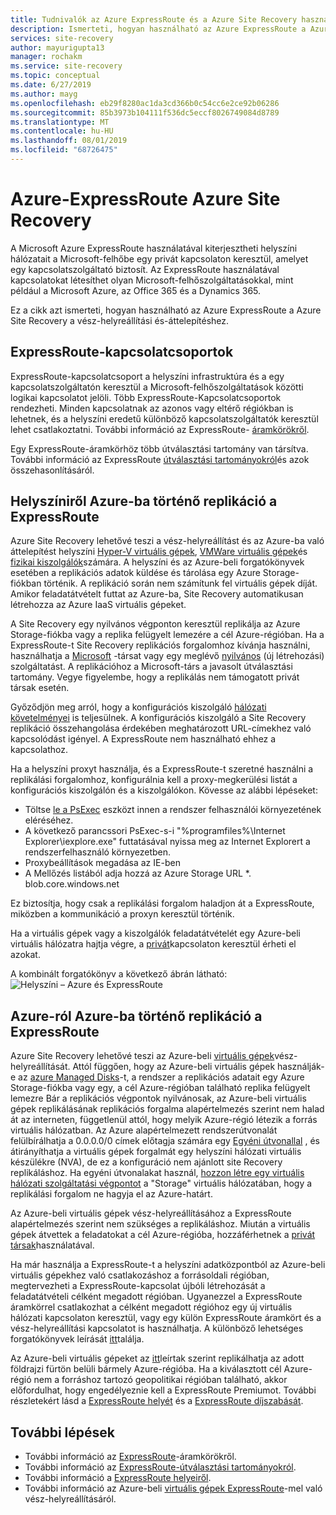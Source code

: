 ```yaml
---
title: Tudnivalók az Azure ExpressRoute és a Azure Site Recovery használatáról a vész-helyreállítási és-áttelepítéshez | Microsoft Docs
description: Ismerteti, hogyan használható az Azure ExpressRoute a Azure Site Recovery szolgáltatással a vész-helyreállítási és-áttelepítéshez.
services: site-recovery
author: mayurigupta13
manager: rochakm
ms.service: site-recovery
ms.topic: conceptual
ms.date: 6/27/2019
ms.author: mayg
ms.openlocfilehash: eb29f8280ac1da3cd366b0c54cc6e2ce92b06286
ms.sourcegitcommit: 85b3973b104111f536dc5eccf8026749084d8789
ms.translationtype: MT
ms.contentlocale: hu-HU
ms.lasthandoff: 08/01/2019
ms.locfileid: "68726475"
---
```

# <a name="azure-expressroute-with-azure-site-recovery"></a>Azure-ExpressRoute Azure Site Recovery

A Microsoft Azure ExpressRoute használatával kiterjesztheti helyszíni hálózatait a Microsoft-felhőbe egy privát kapcsolaton keresztül, amelyet egy kapcsolatszolgáltató biztosít. Az ExpressRoute használatával kapcsolatokat létesíthet olyan Microsoft-felhőszolgáltatásokkal, mint például a Microsoft Azure, az Office 365 és a Dynamics 365.

Ez a cikk azt ismerteti, hogyan használható az Azure ExpressRoute a Azure Site Recovery a vész-helyreállítási és-áttelepítéshez.

## <a name="expressroute-circuits"></a>ExpressRoute-kapcsolatcsoportok

ExpressRoute-kapcsolatcsoport a helyszíni infrastruktúra és a egy kapcsolatszolgáltatón keresztül a Microsoft-felhőszolgáltatások közötti logikai kapcsolatot jelöli. Több ExpressRoute-Kapcsolatcsoportok rendezheti. Minden kapcsolatnak az azonos vagy eltérő régiókban is lehetnek, és a helyszíni eredetű különböző kapcsolatszolgáltatók keresztül lehet csatlakoztatni. További információ az ExpressRoute- [áramkörökről](../expressroute/expressroute-circuit-peerings.md).

Egy ExpressRoute-áramkörhöz több útválasztási tartomány van társítva. További információ az ExpressRoute [útválasztási tartományokról](../expressroute/expressroute-circuit-peerings.md#peeringcompare)és azok összehasonlításáról.

## <a name="on-premises-to-azure-replication-with-expressroute"></a>Helyszíniről Azure-ba történő replikáció a ExpressRoute

Azure Site Recovery lehetővé teszi a vész-helyreállítást és az Azure-ba való áttelepítést helyszíni [Hyper-V virtuális gépek](hyper-v-azure-architecture.md), [VMWare virtuális gépek](vmware-azure-architecture.md)és [fizikai kiszolgálók](physical-azure-architecture.md)számára. A helyszíni és az Azure-beli forgatókönyvek esetében a replikációs adatok küldése és tárolása egy Azure Storage-fiókban történik. A replikáció során nem számítunk fel virtuális gépek díját. Amikor feladatátvételt futtat az Azure-ba, Site Recovery automatikusan létrehozza az Azure IaaS virtuális gépeket.

A Site Recovery egy nyilvános végponton keresztül replikálja az Azure Storage-fiókba vagy a replika felügyelt lemezére a cél Azure-régióban. Ha a ExpressRoute-t Site Recovery replikációs forgalomhoz kívánja használni, használhatja a [Microsoft](../expressroute/expressroute-circuit-peerings.md#microsoftpeering) -társat vagy egy meglévő [nyilvános](../expressroute/expressroute-circuit-peerings.md#publicpeering) (új létrehozási) szolgáltatást. A replikációhoz a Microsoft-társ a javasolt útválasztási tartomány. Vegye figyelembe, hogy a replikálás nem támogatott privát társak esetén.

Győződjön meg arról, hogy a konfigurációs kiszolgáló [hálózati követelményei](vmware-azure-configuration-server-requirements.md#network-requirements) is teljesülnek. A konfigurációs kiszolgáló a Site Recovery replikáció összehangolása érdekében meghatározott URL-címekhez való kapcsolódást igényel. A ExpressRoute nem használható ehhez a kapcsolathoz. 

Ha a helyszíni proxyt használja, és a ExpressRoute-t szeretné használni a replikálási forgalomhoz, konfigurálnia kell a proxy-megkerülési listát a konfigurációs kiszolgálón és a kiszolgálókon. Kövesse az alábbi lépéseket:

- Töltse [le a PsExec](https://aka.ms/PsExec) eszközt innen a rendszer felhasználói környezetének eléréséhez.
- A következő parancssori PsExec-s-i "%programfiles%\Internet Explorer\iexplore.exe" futtatásával nyissa meg az Internet Explorert a rendszerfelhasználó környezetben.
- Proxybeállítások megadása az IE-ben
- A Mellőzés listából adja hozzá az Azure Storage URL *. blob.core.windows.net

Ez biztosítja, hogy csak a replikálási forgalom haladjon át a ExpressRoute, miközben a kommunikáció a proxyn keresztül történik.

Ha a virtuális gépek vagy a kiszolgálók feladatátvételét egy Azure-beli virtuális hálózatra hajtja végre, a [privát](../expressroute/expressroute-circuit-peerings.md#privatepeering)kapcsolaton keresztül érheti el azokat. 

A kombinált forgatókönyv a következő ábrán látható: ![Helyszíni – Azure és ExpressRoute](./media/concepts-expressroute-with-site-recovery/site-recovery-with-expressroute.png)

## <a name="azure-to-azure-replication-with-expressroute"></a>Azure-ról Azure-ba történő replikáció a ExpressRoute

Azure Site Recovery lehetővé teszi az Azure-beli [virtuális gépek](azure-to-azure-architecture.md)vész-helyreállítását. Attól függően, hogy az Azure-beli virtuális gépek használják-e az [azure Managed Disks](../virtual-machines/windows/managed-disks-overview.md)-t, a rendszer a replikációs adatait egy Azure Storage-fiókba vagy egy, a cél Azure-régióban található replika felügyelt lemezre Bár a replikációs végpontok nyilvánosak, az Azure-beli virtuális gépek replikálásának replikációs forgalma alapértelmezés szerint nem halad át az interneten, függetlenül attól, hogy melyik Azure-régió létezik a forrás virtuális hálózatban. Az Azure alapértelmezett rendszerútvonalát felülbírálhatja a 0.0.0.0/0 címek előtagja számára egy [Egyéni útvonallal](../virtual-network/virtual-networks-udr-overview.md#custom-routes) , és átirányíthatja a virtuális gépek forgalmát egy helyszíni hálózati virtuális készülékre (NVA), de ez a konfiguráció nem ajánlott site Recovery replikáláshoz. Ha egyéni útvonalakat használ, [hozzon létre egy virtuális hálózati szolgáltatási végpontot](azure-to-azure-about-networking.md#create-network-service-endpoint-for-storage) a "Storage" virtuális hálózatában, hogy a replikálási forgalom ne hagyja el az Azure-határt.

Az Azure-beli virtuális gépek vész-helyreállításához a ExpressRoute alapértelmezés szerint nem szükséges a replikáláshoz. Miután a virtuális gépek átvettek a feladatokat a cél Azure-régióba, hozzáférhetnek a [privát társak](../expressroute/expressroute-circuit-peerings.md#privatepeering)használatával.

Ha már használja a ExpressRoute-t a helyszíni adatközpontból az Azure-beli virtuális gépekhez való csatlakozáshoz a forrásoldali régióban, megtervezheti a ExpressRoute-kapcsolat újbóli létrehozását a feladatátvételi célként megadott régióban. Ugyanezzel a ExpressRoute áramkörrel csatlakozhat a célként megadott régióhoz egy új virtuális hálózati kapcsolaton keresztül, vagy egy külön ExpressRoute áramkört és a vész-helyreállítási kapcsolatot is használhatja. A különböző lehetséges forgatókönyvek leírását [itt](azure-vm-disaster-recovery-with-expressroute.md#fail-over-azure-vms-when-using-expressroute)találja.

Az Azure-beli virtuális gépeket az [itt](../site-recovery/azure-to-azure-support-matrix.md#region-support)leírtak szerint replikálhatja az adott földrajzi fürtön belüli bármely Azure-régióba. Ha a kiválasztott cél Azure-régió nem a forráshoz tartozó geopolitikai régióban található, akkor előfordulhat, hogy engedélyeznie kell a ExpressRoute Premiumot. További részletekért lásd a [ExpressRoute helyét](../expressroute/expressroute-locations.md) és a [ExpressRoute díjszabását](https://azure.microsoft.com/pricing/details/expressroute/).

## <a name="next-steps"></a>További lépések
- További információ az [ExpressRoute](../expressroute/expressroute-circuit-peerings.md)-áramkörökről.
- További információ az [ExpressRoute-útválasztási tartományokról](../expressroute/expressroute-circuit-peerings.md#peeringcompare).
- További információ a [ExpressRoute helyeiről](../expressroute/expressroute-locations.md).
- További információ az Azure-beli [virtuális gépek ExpressRoute](azure-vm-disaster-recovery-with-expressroute.md)-mel való vész-helyreállításáról.
